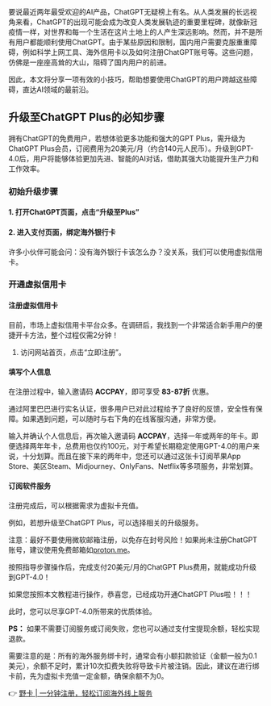 要说最近两年最受欢迎的AI产品，ChatGPT无疑榜上有名。从人类发展的长远视角来看，ChatGPT的出现可能会成为改变人类发展轨迹的重要里程碑，就像新冠疫情一样，对世界和每一个生活在这片土地上的人产生深远影响。然而，并不是所有用户都能顺利使用ChatGPT。由于某些原因和限制，国内用户需要克服重重障碍，例如科学上网工具、海外信用卡以及如何注册ChatGPT账号等。这些问题，仿佛是一座座高耸的大山，阻碍了国内用户的前进。

因此，本文将分享一项有效的小技巧，帮助想要使用ChatGPT的用户跨越这些障碍，直达AI领域的最前沿。

## 升级至ChatGPT Plus的必知步骤

拥有ChatGPT的免费用户，若想体验更多功能和强大的GPT Plus，需升级为ChatGPT Plus会员，订阅费用为20美元/月（约合140元人民币）。升级到GPT-4.0后，用户将能够体验更加先进、智能的AI对话，借助其强大功能提升生产力和工作效率。

### 初始升级步骤

#### 1. 打开ChatGPT页面，点击“升级至Plus”

#### 2. 进入支付页面，绑定海外银行卡

许多小伙伴可能会问：没有海外银行卡该怎么办？没关系，我们可以使用虚拟信用卡。

### 开通虚拟信用卡

#### 注册虚拟信用卡

目前，市场上虚拟信用卡平台众多。在调研后，我找到一个非常适合新手用户的便捷开卡方法，整个过程仅需2分钟！

1. 访问网站首页，点击“立即注册”。

#### 填写个人信息

在注册过程中，输入邀请码 **ACCPAY**，即可享受 **83-87折** 优惠。

通过阿里巴巴进行实名认证，很多用户已对此过程给予了良好的反馈，安全性有保障。如果遇到问题，可以随时与右下角的在线客服沟通，非常方便。

输入并确认个人信息后，再次输入邀请码 **ACCPAY**，选择一年或两年的年卡。即便选择两年年卡，总费用也仅约100元，对于希望长期稳定使用GPT-4.0的用户来说，十分划算。而且在接下来的两年中，您还可以通过这张卡订阅苹果App Store、美区Steam、Midjourney、OnlyFans、Netflix等多项服务，非常划算。

#### 订阅软件服务

注册完成后，可以根据需求为虚拟卡充值。

例如，若想升级至ChatGPT Plus，可以选择相关的升级服务。

注意：最好不要使用微软邮箱注册，以免存在封号风险！如果尚未注册ChatGPT账号，建议使用免费邮箱如[proton.me](https://proton.me)。

按照指导步骤操作后，完成支付20美元/月的ChatGPT Plus费用，就能成功升级到GPT-4.0！

如果您按照本文教程进行操作，恭喜您，已经成功开通ChatGPT Plus啦！！！

此时，您可以尽享GPT-4.0所带来的优质体验。

**PS：** 如果不需要订阅服务或订阅失败，您也可以通过支付宝提现余额，轻松实现退款。

需要注意的是：所有的海外服务绑卡时，通常会有小额扣款验证（金额一般为0.1美元），余额不足时，累计10次扣费失败将导致卡片被注销。因此，建议在进行绑卡前，先为虚拟卡充值一定金额，确保余额不为0。

👉 [野卡 | 一分钟注册，轻松订阅海外线上服务](https://bit.ly/bewildcard)